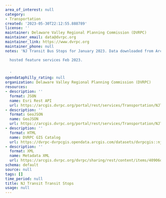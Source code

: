 ```yaml
---
area_of_interest: null
category:
- Transportation
created: '2023-05-30T22:12:55.888789'
license: ''
maintainer: Delaware Valley Regional Planning Commission (DVRPC)
maintainer_email: data@dvrpc.org
maintainer_link: https://www.dvrpc.org
maintainer_phone: null
notes: 'NJ Transit Bus Stops for January 2023. Data downloaded from ArcGIS online

  hosted feature services Feb 2023.


  '
opendataphilly_rating: null
organization: Delaware Valley Regional Planning Commission (DVRPC)
resources:
- description: ''
  format: JSON
  name: Esri Rest API
  url: https://arcgis.dvrpc.org/portal/rest/services/Transportation/NJTransit_TransitStops/FeatureServer/0
- description: ''
  format: GeoJSON
  name: GeoJSON
  url: https://arcgis.dvrpc.org/portal/rest/services/Transportation/NJTransit_TransitStops/FeatureServer/0/query?where=1=1&outsr=4326&outfields=*&f=geojson
- description: ''
  format: HTML
  name: DVRPC GIS Catalog
  url: https://dvrpc-dvrpcgis.opendata.arcgis.com/datasets/dvrpcgis::nj-transit-transit-stops
- description: ''
  format: XML
  name: Metadata XML
  url: https://arcgis.dvrpc.org/dvrpc/sharing/rest/content/items/40906da6810143c396de10ef76e6cf9d/info/metadata/metadata.xml?format=default
schema: default
source: null
tags: []
time_period: null
title: NJ Transit Transit Stops
usage: null
---
```

